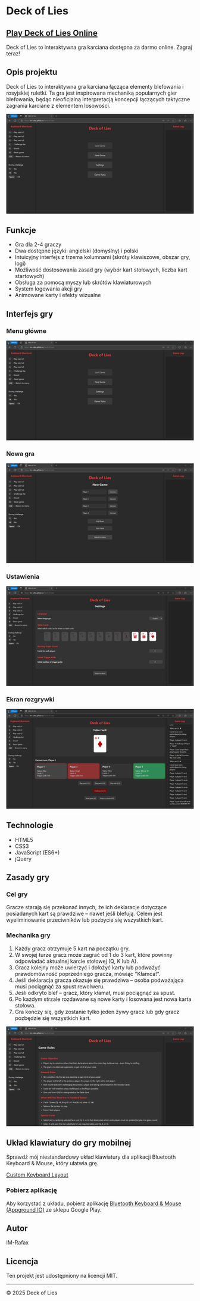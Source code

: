 # Deck of Lies

## [Play Deck of Lies Online](rafal-p4wlowski.github.io/Deck-of-Lies/)

Deck of Lies to interaktywna gra karciana dostępna za darmo online. Zagraj teraz!

## Opis projektu

Deck of Lies to interaktywna gra karciana łącząca elementy blefowania i rosyjskiej ruletki. Ta gra jest inspirowana mechaniką popularnych gier blefowania, będąc nieoficjalną interpretacją koncepcji łączących taktyczne zagrania karciane z elementem losowości.

![Main Menu](images/readme/main-menu.png)

## Funkcje

- Gra dla 2-4 graczy
- Dwa dostępne języki: angielski (domyślny) i polski
- Intuicyjny interfejs z trzema kolumnami (skróty klawiszowe, obszar gry, logi)
- Możliwość dostosowania zasad gry (wybór kart stołowych, liczba kart startowych)
- Obsługa za pomocą myszy lub skrótów klawiaturowych
- System logowania akcji gry
- Animowane karty i efekty wizualne

## Interfejs gry

### Menu główne
![Main Menu](images/readme/main-menu.png)

### Nowa gra
![New Game](images/readme/new-game.png)

### Ustawienia
![Settings](images/readme/settings.png)

### Ekran rozgrywki
![Game Screen](images/readme/game-screen.png)

## Technologie

- HTML5
- CSS3
- JavaScript (ES6+)
- jQuery

## Zasady gry

### Cel gry

Gracze starają się przekonać innych, że ich deklaracje dotyczące posiadanych kart są prawdziwe – nawet jeśli blefują. Celem jest wyeliminowanie przeciwników lub pozbycie się wszystkich kart.

### Mechanika gry

1. Każdy gracz otrzymuje 5 kart na początku gry.
2. W swojej turze gracz może zagrać od 1 do 3 kart, które powinny odpowiadać aktualnej karcie stołowej (Q, K lub A).
3. Gracz kolejny może uwierzyć i dołożyć karty lub podważyć prawdomówność poprzedniego gracza, mówiąc "Kłamca!".
4. Jeśli deklaracja gracza okazuje się prawdziwa – osoba podważająca musi pociągnąć za spust rewolweru.
5. Jeśli odkryto blef – gracz, który kłamał, musi pociągnąć za spust.
6. Po każdym strzale rozdawane są nowe karty i losowana jest nowa karta stołowa.
7. Gra kończy się, gdy zostanie tylko jeden żywy gracz lub gdy gracz pozbędzie się wszystkich kart.

![Game Rules](images/readme/game-rules.png)

## Układ klawiatury do gry mobilnej

Sprawdź mój niestandardowy układ klawiatury dla aplikacji Bluetooth Keyboard & Mouse, który ułatwia grę.

[Custom Keyboard Layout](https://appground.io/layout/uirpfuJbpSZyVHVQRN0t)

### Pobierz aplikację

Aby korzystać z układu, pobierz aplikację [Bluetooth Keyboard & Mouse (Appground IO)](https://play.google.com/store/apps/details?id=io.appground.blek) ze sklepu Google Play.

## Autor

IM-Rafax

## Licencja

Ten projekt jest udostępniony na licencji MIT.

---

© 2025 Deck of Lies

